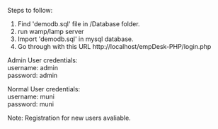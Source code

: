 Steps to follow:

1. Find 'demodb.sql' file in /Database folder.
2. run wamp/lamp server
3. Import 'demodb.sql' in mysql database.
4. Go through with this URL  http://localhost/empDesk-PHP/login.php

  Admin User credentials:   
  username: admin   
  password: admin   
  
  Normal User credentials:    
  username: muni    
  password: muni
  
  Note: Registration for new users avaliable.
  
